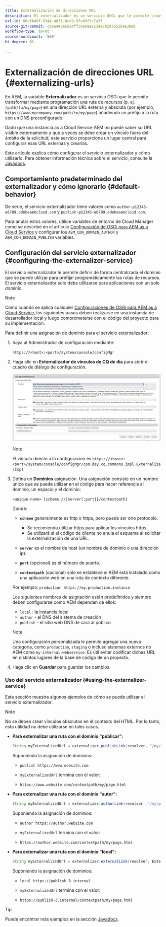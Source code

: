 ```yaml
---
title: Externalización de direcciones URL
description: El externalizador es un servicio OSGi que le permite transformar mediante programación una ruta de recurso en una dirección URL externa y absoluta.
exl-id: 06efb40f-6344-4831-8ed9-9fc49f2c7a3f
source-git-commit: c08e442e58a4ff36e89a213aa7b297b538ae3bab
workflow-type: tm+mt
source-wordcount: '569'
ht-degree: 0%

---
```


# Externalización de direcciones URL {#externalizing-urls}

En AEM, la variable **Externalizador** es un servicio OSGi que le permite transformar mediante programación una ruta de recursos (p. ej. `/path/to/my/page`) en una dirección URL externa y absoluta (por ejemplo, `https://www.mycompany.com/path/to/my/page`) añadiendo un prefijo a la ruta con un DNS preconfigurado.

Dado que una instancia as a Cloud Service AEM no puede saber su URL visible externamente y que a veces se debe crear un vínculo fuera del ámbito de la solicitud, este servicio proporciona un lugar central para configurar esas URL externas y crearlas.

Este artículo explica cómo configurar el servicio externalizador y cómo utilizarlo. Para obtener información técnica sobre el servicio, consulte la [Javadocs](https://www.adobe.io/experience-manager/reference-materials/cloud-service/javadoc/com/day/cq/commons/Externalizer.html).

## Comportamiento predeterminado del externalizador y cómo ignorarlo {#default-behavior}

De serie, el servicio externalizador tiene valores como `author-p12345-e6789.adobeaemcloud.com` y `publish-p12345-e6789.adobeaemcloud.com`.

Para anular estos valores, utilice variables de entorno de Cloud Manager como se describe en el artículo [Configuración de OSGi para AEM as a Cloud Service](/help/implementing/deploying/configuring-osgi.md#cloud-manager-api-format-for-setting-properties) y configurar los `AEM_CDN_DOMAIN_AUTHOR` y `AEM_CDN_DOMAIN_PUBLISH` variables.

## Configuración del servicio externalizador {#configuring-the-externalizer-service}

El servicio externalizador le permite definir de forma centralizada el dominio que se puede utilizar para prefijar programáticamente las rutas de recursos. El servicio externalizador solo debe utilizarse para aplicaciones con un solo dominio.

>[!NOTE]
>
>Como cuando se aplica cualquier [Configuraciones de OSGi para AEM as a Cloud Service,](/help/implementing/deploying/overview.md#osgi-configuration) los siguientes pasos deben realizarse en una instancia de desarrollador local y luego comprometerse con el código del proyecto para su implementación.

Para definir una asignación de dominio para el servicio externalizador:

1. Vaya al Administrador de configuración mediante:

   `https://<host>:<port>/system/console/configMgr`

1. Haga clic en **Externalizador de vínculos de CQ de día** para abrir el cuadro de diálogo de configuración.

   ![La configuración Externalizer OSGi](./assets/externalizer-osgi.png)

   >[!NOTE]
   >
   >El vínculo directo a la configuración es `https://<host>:<port>/system/console/configMgr/com.day.cq.commons.impl.ExternalizerImpl`

1. Defina un **Dominios** asignación. Una asignación consiste en un nombre único que se puede utilizar en el código para hacer referencia al dominio, un espacio y el dominio:

   `<unique-name> [scheme://]server[:port][/contextpath]`

   Donde:

   * **`scheme`** generalmente es http o https, pero puede ser otro protocolo.

      * Se recomienda utilizar https para aplicar los vínculos https.
      * Se utilizará si el código de cliente no anula el esquema al solicitar la externalización de una URL.
   * **`server`** es el nombre de host (un nombre de dominio o una dirección ip).
   * **`port`** (opcional) es el número de puerto.
   * **`contextpath`** (opcional) solo se establece si AEM está instalado como una aplicación web en una ruta de contexto diferente.

   Por ejemplo: `production https://my.production.instance`

   Los siguientes nombres de asignación están predefinidos y siempre deben configurarse como AEM dependen de ellos:

   * `local` : la instancia local
   * `author` - el DNS del sistema de creación
   * `publish` - el sitio web DNS de cara al público

   >[!NOTE]
   >
   >Una configuración personalizada le permite agregar una nueva categoría, como `production`, `staging` o incluso sistemas externos no AEM como `my-internal-webservice`. Es útil evitar codificar dichas URL en distintos lugares de la base de código de un proyecto.

1. Haga clic en **Guardar** para guardar los cambios.

### Uso del servicio externalizador {#using-the-externalizer-service}

Esta sección muestra algunos ejemplos de cómo se puede utilizar el servicio externalizador.

>[!NOTE]
>
>No se deben crear vínculos absolutos en el contexto del HTML. Por lo tanto, esta utilidad no debe utilizarse en tales casos.

* **Para externalizar una ruta con el dominio &quot;publicar&quot;:**

   ```java
   String myExternalizedUrl = externalizer.publishLink(resolver, "/my/page") + ".html";
   ```

   Suponiendo la asignación de dominios:

   * `publish https://www.website.com`

   * `myExternalizedUrl` termina con el valor:

   * `https://www.website.com/contextpath/my/page.html`

* **Para externalizar una ruta con el dominio &quot;autor&quot;:**

   ```java
   String myExternalizedUrl = externalizer.authorLink(resolver, "/my/page") + ".html";
   ```

   Suponiendo la asignación de dominios:

   * `author https://author.website.com`

   * `myExternalizedUrl` termina con el valor:

   * `https://author.website.com/contextpath/my/page.html`

* **Para externalizar una ruta con el dominio &quot;local&quot;:**

   ```java
   String myExternalizedUrl = externalizer.externalLink(resolver, Externalizer.LOCAL, "/my/page") + ".html";
   ```

   Suponiendo la asignación de dominios:

   * `local https://publish-3.internal`

   * `myExternalizedUrl` termina con el valor:

   * `https://publish-3.internal/contextpath/my/page.html`

>[!TIP]
>
>Puede encontrar más ejemplos en la sección [Javadocs](https://www.adobe.io/experience-manager/reference-materials/cloud-service/javadoc/com/day/cq/commons/Externalizer.html).
